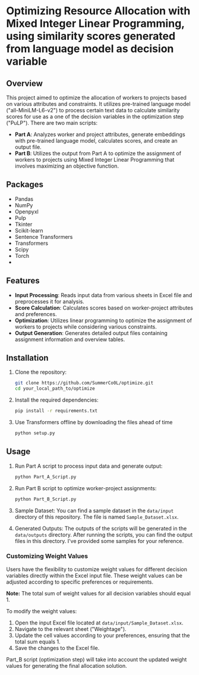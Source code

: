 # Optimizing Resource Allocation with Mixed Integer Linear Programming, using similarity scores generated from language model as decision variable

## Overview

This project aimed to optimize the allocation of workers to projects based on various attributes and constraints.
It utilizes pre-trained language model ("all-MiniLM-L6-v2") to process certain text data to calculate similarity scores for use as a one of the decision variables in the optimization step ("PuLP").
There are two main scripts:

- **Part A**: Analyzes worker and project attributes, generate embeddings with pre-trained language model, calculates scores, and create an output file.
- **Part B**: Utilizes the output from Part A to optimize the assignment of workers to projects using Mixed Integer Linear Programming that involves maximizing an objective function.

## Packages
- Pandas
- NumPy
- Openpyxl
- Pulp
- Tkinter
- Scikit-learn
- Sentence Transformers
- Transformers
- Scipy
- Torch
- 
## Features

- **Input Processing**: Reads input data from various sheets in Excel file and preprocesses it for analysis.
- **Score Calculation**: Calculates scores based on worker-project attributes and preferences.
- **Optimization**: Utilizes linear programming to optimize the assignment of workers to projects while considering various constraints.
- **Output Generation**: Generates detailed output files containing assignment information and overview tables.

## Installation

1. Clone the repository:
   ```bash
   git clone https://github.com/SummerCo0L/optimize.git
   cd your_local_path_to/optimize

2. Install the required dependencies:
   ```bash
   pip install -r requirements.txt

3. Use Transformers offline by downloading the files ahead of time
   ```bash
   python setup.py

## Usage
1. Run Part A script to process input data and generate output:
   ```bash
   python Part_A_Script.py

2. Run Part B script to optimize worker-project assignments:
   ```bash
   python Part_B_Script.py

3. Sample Dataset:
   You can find a sample dataset in the `data/input` directory of this repository. The file is named `Sample_Dataset.xlsx`.

4. Generated Outputs:
   The outputs of the scripts will be generated in the `data/outputs` directory. After running the scripts, you can find the output files in this directory.
   I've provided some samples for your reference.


### Customizing Weight Values

Users have the flexibility to customize weight values for different decision variables directly within the Excel input file. 
These weight values can be adjusted according to specific preferences or requirements. 

**Note:** The total sum of weight values for all decision variables should equal 1.

To modify the weight values:

1. Open the input Excel file located at `data/input/Sample_Dataset.xlsx`.
2. Navigate to the relevant sheet ("Weightage").
4. Update the cell values according to your preferences, ensuring that the total sum equals 1.
5. Save the changes to the Excel file.

Part_B script (optimization step) will take into account the updated weight values for generating the final allocation solution.

